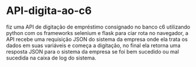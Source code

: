 # API-digita-ao-c6
fiz uma API de digitação de empréstimo consignado no banco c6 utilizando python com os frameworks selenium e flask para ciar rota no navegador, a API recebe uma requisição JSON do sistema da empresa onde ela trata os dados em suas variáveis e começa a digitação, no final ela retorna uma resposta JSON para o sistema da empresa se foi bem sucedido ou mal sucedida na caixa de log do sistema.
